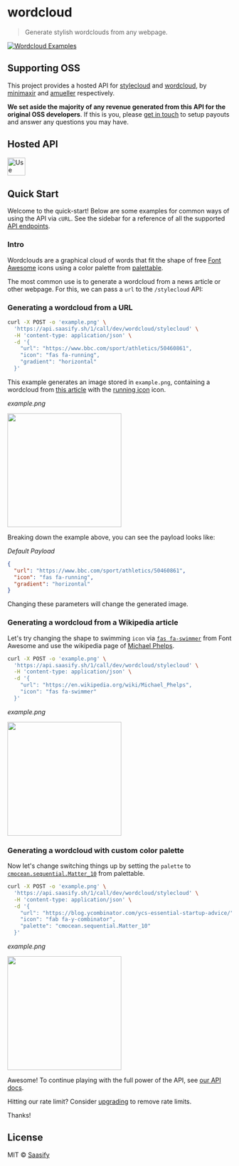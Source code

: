 # wordcloud

> Generate stylish wordclouds from any webpage.

<a href="https://wordcloud.saasify.sh">
  <img
    src="https://raw.githubusercontent.com/saasify-sh/saasify/master/examples/python/wordcloud/examples/promo.png"
    alt="Wordcloud Examples"
  />
</a>

## Supporting OSS

This project provides a hosted API for [stylecloud](https://github.com/minimaxir/stylecloud) and [wordcloud](https://github.com/amueller/word_cloud), by [minimaxir](https://github.com/minimaxir) and [amueller](https://github.com/amueller) respectively.

**We set aside the majority of any revenue generated from this API for the original OSS developers**. If this is you, please [get in touch](https://saasify.sh/#/support) to setup payouts and answer any questions you may have.

## Hosted API

<a href="https://wordcloud.saasify.sh">
  <img
    src="https://badges.saasify.sh"
    height="40"
    alt="Use Hosted API"
  />
</a>

## Quick Start

Welcome to the quick-start! Below are some examples for common ways of using the API via `cURL`. See the sidebar for a reference of all the supported [API endpoints](/docs#tag/service).

### Intro

Wordclouds are a graphical cloud of words that fit the shape of free [Font Awesome](https://fontawesome.com/icons?d=gallery&m=free) icons using a color palette from [palettable](https://jiffyclub.github.io/palettable/).

The most common use is to generate a wordcloud from a news article or other webpage. For this, we can pass a `url` to the `/stylecloud` API:

### Generating a wordcloud from a URL

```sh
curl -X POST -o 'example.png' \
  'https://api.saasify.sh/1/call/dev/wordcloud/stylecloud' \
  -H 'content-type: application/json' \
  -d '{
    "url": "https://www.bbc.com/sport/athletics/50460861",
    "icon": "fas fa-running",
    "gradient": "horizontal"
  }'
```


This example generates an image stored in `example.png`, containing a wordcloud from [this article](https://www.bbc.com/sport/athletics/50460861) with the [running icon](https://fontawesome.com/icons/running?style=solid) icon.

*example.png*

<img src="https://raw.githubusercontent.com/saasify-sh/saasify/master/examples/python/wordcloud/examples/running.png" width="256" />

Breaking down the example above, you can see the payload looks like:

*Default Payload*

```json
{
  "url": "https://www.bbc.com/sport/athletics/50460861",
  "icon": "fas fa-running",
  "gradient": "horizontal"
}
```

Changing these parameters will change the generated image.

### Generating a wordcloud from a Wikipedia article

Let's try changing the shape to swimming `icon` via [`fas fa-swimmer`](https://fontawesome.com/icons/swimmer?style=solid) from Font Awesome and use the wikipedia page of [Michael Phelps](https://en.wikipedia.org/wiki/Michael_Phelps).

```sh
curl -X POST -o 'example.png' \
  'https://api.saasify.sh/1/call/dev/wordcloud/stylecloud' \
  -H 'content-type: application/json' \
  -d '{
    "url": "https://en.wikipedia.org/wiki/Michael_Phelps",
    "icon": "fas fa-swimmer"
  }'
```

*example.png*

<img src="https://raw.githubusercontent.com/saasify-sh/saasify/master/examples/python/wordcloud/examples/swimmer.png" width="256" />

### Generating a wordcloud with custom color palette

Now let's change switching things up by setting the `palette` to [`cmocean.sequential.Matter_10`](https://jiffyclub.github.io/palettable/cmocean/sequential/#matter_10) from palettable.

```sh
curl -X POST -o 'example.png' \
  'https://api.saasify.sh/1/call/dev/wordcloud/stylecloud' \
  -H 'content-type: application/json' \
  -d '{
    "url": "https://blog.ycombinator.com/ycs-essential-startup-advice/",
    "icon": "fab fa-y-combinator",
    "palette": "cmocean.sequential.Matter_10"
  }'
```

*example.png*

<img src="https://raw.githubusercontent.com/saasify-sh/saasify/master/examples/python/wordcloud/examples/yc.png" width="256" />

Awesome! To continue playing with the full power of the API, see [our API docs](https://wordcloud.saasify.sh/docs#tag/service).

Hitting our rate limit? Consider [upgrading](https://wordcloud.saasify.sh/pricing) to remove rate limits.

Thanks!

## License

MIT © [Saasify](https://saasify.sh)
